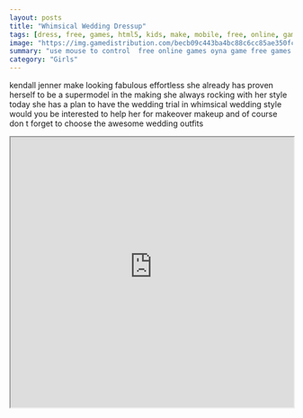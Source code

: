 ```yaml
---
layout: posts
title: "Whimsical Wedding Dressup"
tags: [dress, free, games, html5, kids, make, mobile, free, online, games, oyna, game, free, games, play, play, games]
image: "https://img.gamedistribution.com/becb09c443ba4bc88c6cc85ae350fce7-512x384.jpeg"
summary: "use mouse to control  free online games oyna game free games play play games"
category: "Girls"
---
```


kendall jenner make looking fabulous effortless she already has proven herself to be a supermodel in the making she always rocking with her style today she has a plan to have the wedding trial in whimsical wedding style would you be interested to help her for makeover makeup and of course don t forget to choose the awesome wedding outfits

<iframe width="100%" height="480px;" src="https://html5.gamedistribution.com/becb09c443ba4bc88c6cc85ae350fce7/"></iframe>